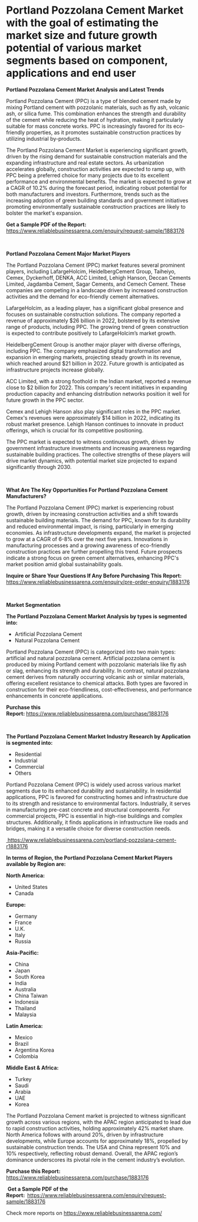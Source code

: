<p><h1>Portland Pozzolana Cement Market with the goal of estimating the market size and future growth potential of various market segments based on component, applications and end user</h1></p><p><strong>Portland Pozzolana Cement Market Analysis and Latest Trends</strong></p>
<p><p>Portland Pozzolana Cement (PPC) is a type of blended cement made by mixing Portland cement with pozzolanic materials, such as fly ash, volcanic ash, or silica fume. This combination enhances the strength and durability of the cement while reducing the heat of hydration, making it particularly suitable for mass concrete works. PPC is increasingly favored for its eco-friendly properties, as it promotes sustainable construction practices by utilizing industrial by-products.</p><p>The Portland Pozzolana Cement Market is experiencing significant growth, driven by the rising demand for sustainable construction materials and the expanding infrastructure and real estate sectors. As urbanization accelerates globally, construction activities are expected to ramp up, with PPC being a preferred choice for many projects due to its excellent performance and environmental benefits. The market is expected to grow at a CAGR of 10.2% during the forecast period, indicating robust potential for both manufacturers and investors. Furthermore, trends such as the increasing adoption of green building standards and government initiatives promoting environmentally sustainable construction practices are likely to bolster the market's expansion.</p></p>
<p><strong>Get a Sample PDF of the Report:&nbsp;</strong> <a href="https://www.reliablebusinessarena.com/enquiry/request-sample/1883176?utm_campaign=2796&utm_medium=2&utm_source=Github&utm_content=ia&utm_term=28022025&utm_id=portland-pozzolana-cement">https://www.reliablebusinessarena.com/enquiry/request-sample/1883176</a></p>
<p>&nbsp;</p>
<p><strong>Portland Pozzolana Cement Major Market Players</strong></p>
<p><p>The Portland Pozzolana Cement (PPC) market features several prominent players, including LafargeHolcim, HeidelbergCement Group, Taiheiyo, Cemex, Dyckerhoff, DENKA, ACC Limited, Lehigh Hanson, Deccan Cements Limited, Jagdamba Cement, Sagar Cements, and Cemech Cement. These companies are competing in a landscape driven by increased construction activities and the demand for eco-friendly cement alternatives.</p><p>LafargeHolcim, as a leading player, has a significant global presence and focuses on sustainable construction solutions. The company reported a revenue of approximately $26 billion in 2022, bolstered by its extensive range of products, including PPC. The growing trend of green construction is expected to contribute positively to LafargeHolcim’s market growth.</p><p>HeidelbergCement Group is another major player with diverse offerings, including PPC. The company emphasized digital transformation and expansion in emerging markets, projecting steady growth in its revenue, which reached around $21 billion in 2022. Future growth is anticipated as infrastructure projects increase globally.</p><p>ACC Limited, with a strong foothold in the Indian market, reported a revenue close to $2 billion for 2022. This company's recent initiatives in expanding production capacity and enhancing distribution networks position it well for future growth in the PPC sector.</p><p>Cemex and Lehigh Hanson also play significant roles in the PPC market. Cemex's revenues were approximately $14 billion in 2022, indicating its robust market presence. Lehigh Hanson continues to innovate in product offerings, which is crucial for its competitive positioning.</p><p>The PPC market is expected to witness continuous growth, driven by government infrastructure investments and increasing awareness regarding sustainable building practices. The collective strengths of these players will drive market dynamics, with potential market size projected to expand significantly through 2030.</p></p>
<p>&nbsp;</p>
<p><strong>What Are The Key Opportunities For Portland Pozzolana Cement Manufacturers?</strong></p>
<p><p>The Portland Pozzolana Cement (PPC) market is experiencing robust growth, driven by increasing construction activities and a shift towards sustainable building materials. The demand for PPC, known for its durability and reduced environmental impact, is rising, particularly in emerging economies. As infrastructure developments expand, the market is projected to grow at a CAGR of 6-8% over the next five years. Innovations in manufacturing processes and a growing awareness of eco-friendly construction practices are further propelling this trend. Future prospects indicate a strong focus on green cement alternatives, enhancing PPC's market position amid global sustainability goals.</p></p>
<p><strong>Inquire or Share Your Questions If Any Before Purchasing This Report:</strong> <a href="https://www.reliablebusinessarena.com/enquiry/pre-order-enquiry/1883176?utm_campaign=2796&utm_medium=2&utm_source=Github&utm_content=ia&utm_term=28022025&utm_id=portland-pozzolana-cement">https://www.reliablebusinessarena.com/enquiry/pre-order-enquiry/1883176</a></p>
<p>&nbsp;</p>
<p><strong>Market Segmentation</strong></p>
<p><strong>The Portland Pozzolana Cement Market Analysis by types is segmented into:</strong></p>
<p><ul><li>Artificial Pozzolana Cement</li><li>Natural Pozzolana Cement</li></ul></p>
<p><p>Portland Pozzolana Cement (PPC) is categorized into two main types: artificial and natural pozzolana cement. Artificial pozzolana cement is produced by mixing Portland cement with pozzolanic materials like fly ash or slag, enhancing its strength and durability. In contrast, natural pozzolana cement derives from naturally occurring volcanic ash or similar materials, offering excellent resistance to chemical attacks. Both types are favored in construction for their eco-friendliness, cost-effectiveness, and performance enhancements in concrete applications.</p></p>
<p><strong>Purchase this Report:&nbsp;</strong><a href="https://www.reliablebusinessarena.com/purchase/1883176?utm_campaign=2796&utm_medium=2&utm_source=Github&utm_content=ia&utm_term=28022025&utm_id=portland-pozzolana-cement">https://www.reliablebusinessarena.com/purchase/1883176</a></p>
<p>&nbsp;</p>
<p><strong>The Portland Pozzolana Cement Market Industry Research by Application is segmented into:</strong></p>
<p><ul><li>Residential</li><li>Industrial</li><li>Commercial</li><li>Others</li></ul></p>
<p><p>Portland Pozzolana Cement (PPC) is widely used across various market segments due to its enhanced durability and sustainability. In residential applications, PPC is favored for constructing homes and infrastructure due to its strength and resistance to environmental factors. Industrially, it serves in manufacturing pre-cast concrete and structural components. For commercial projects, PPC is essential in high-rise buildings and complex structures. Additionally, it finds applications in infrastructure like roads and bridges, making it a versatile choice for diverse construction needs.</p></p>
<p><a href="https://www.reliablebusinessarena.com/portland-pozzolana-cement-r1883176?utm_campaign=2796&utm_medium=2&utm_source=Github&utm_content=ia&utm_term=28022025&utm_id=portland-pozzolana-cement">&nbsp;https://www.reliablebusinessarena.com/portland-pozzolana-cement-r1883176</a></p>
<p><strong>In terms of Region, the Portland Pozzolana Cement Market Players available by Region are:</strong></p>
<p>
    <p> <strong> North America: </strong>
        <ul>
            <li>United States</li>
            <li>Canada</li>
        </ul>
        </p> 
    <p> <strong> Europe: </strong>
        <ul>
            <li>Germany</li>
            <li>France</li>
            <li>U.K.</li>
            <li>Italy</li>
            <li>Russia</li>
        </ul>
        </p> 
    <p> <strong> Asia-Pacific: </strong>
        <ul>
            <li>China</li>
            <li>Japan</li>
            <li>South Korea</li>
            <li>India</li>
            <li>Australia</li>
            <li>China Taiwan</li>
            <li>Indonesia</li>
            <li>Thailand</li>
            <li>Malaysia</li>
        </ul>
        </p> 
    <p> <strong> Latin America: </strong>
        <ul>
            <li>Mexico</li>
            <li>Brazil</li>
            <li>Argentina Korea</li>
            <li>Colombia</li>
        </ul>
        </p> 
    <p> <strong> Middle East & Africa: </strong>
        <ul>
            <li>Turkey</li>
            <li>Saudi</li>
            <li>Arabia</li>
            <li>UAE</li>
            <li>Korea</li>
        </ul>
    </p>
    </p>
<p><p>The Portland Pozzolana Cement market is projected to witness significant growth across various regions, with the APAC region anticipated to lead due to rapid construction activities, holding approximately 42% market share. North America follows with around 20%, driven by infrastructure developments, while Europe accounts for approximately 18%, propelled by sustainable construction trends. The USA and China represent 10% and 10% respectively, reflecting robust demand. Overall, the APAC region’s dominance underscores its pivotal role in the cement industry’s evolution.</p></p>
<p><strong>Purchase this Report: </strong><a href="https://www.reliablebusinessarena.com/purchase/1883176?utm_campaign=2796&utm_medium=2&utm_source=Github&utm_content=ia&utm_term=28022025&utm_id=portland-pozzolana-cement">https://www.reliablebusinessarena.com/purchase/1883176</a></p>
<p>&nbsp;<strong>Get a Sample PDF of the Report:&nbsp;&nbsp;</strong><a href="https://www.reliablebusinessarena.com/enquiry/request-sample/1883176?utm_campaign=2796&utm_medium=2&utm_source=Github&utm_content=ia&utm_term=28022025&utm_id=portland-pozzolana-cement">https://www.reliablebusinessarena.com/enquiry/request-sample/1883176</a></p>
<p><strong></strong></p>
<p>Check more reports on <a href="https://www.reliablebusinessarena.com/?utm_campaign=2796&utm_medium=2&utm_source=Github&utm_content=ia&utm_term=28022025&utm_id=portland-pozzolana-cement">https://www.reliablebusinessarena.com/</a></p>